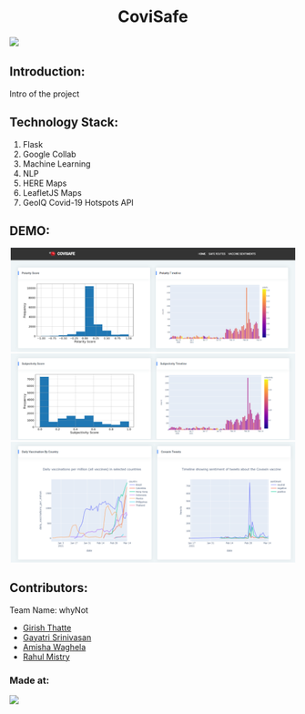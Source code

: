 <h1 align="center">CoviSafe</h1>
<p align="center"></p>

<a href="https://hack36.com"> <img src="http://bit.ly/BuiltAtHack36" height=20px> </a>

## Introduction:

Intro of the project

## Technology Stack:

1. Flask
2. Google Collab
3. Machine Learning
4. NLP
5. HERE Maps
6. LeafletJS Maps
7. GeoIQ Covid-19 Hotspots API

## DEMO:

<div align="center">
    <img src="./demo/vaccine1.png" width="500px"></img>
    <img src="./demo/vaccine2.png" width="500px"></img>
    <img src="./demo/vaccine3.png" width="500px"></img>
</div>

## Contributors:

Team Name: whyNot

-   [Girish Thatte](https://github.com/girishgr8)
-   [Gayatri Srinivasan](https://github.com/gayatri-01)
-   [Amisha Waghela](https://github.com/amisha-w)
-   [Rahul Mistry](https://github.com/rahulmistry33)

### Made at:

<a href="https://hack36.com"> <img src="http://bit.ly/BuiltAtHack36" height=20px> </a>
